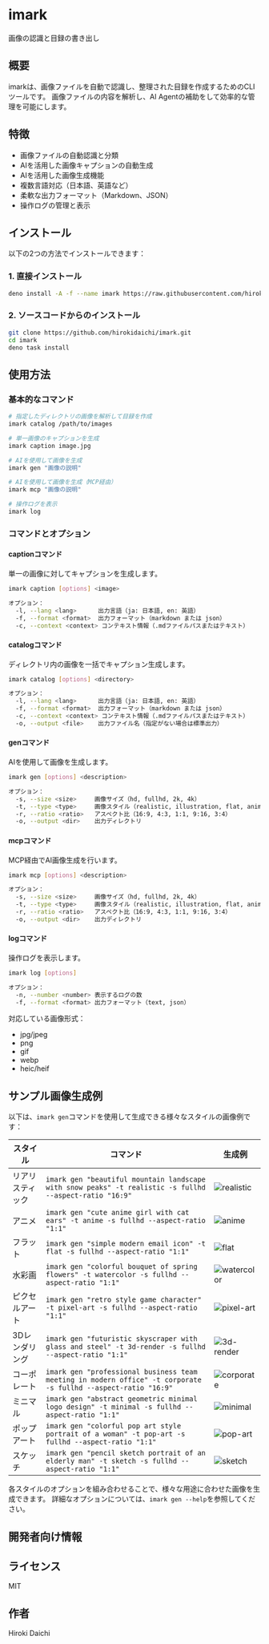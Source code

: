 # imark
画像の認識と目録の書き出し

## 概要

imarkは、画像ファイルを自動で認識し、整理された目録を作成するためのCLIツールです。
画像ファイルの内容を解析し、AI Agentの補助をして効率的な管理を可能にします。

## 特徴

- 画像ファイルの自動認識と分類
- AIを活用した画像キャプションの自動生成
- AIを活用した画像生成機能
- 複数言語対応（日本語、英語など）
- 柔軟な出力フォーマット（Markdown、JSON）
- 操作ログの管理と表示

## インストール

以下の2つの方法でインストールできます：

### 1. 直接インストール

```bash
deno install -A -f --name imark https://raw.githubusercontent.com/hirokidaichi/imark/main/src/main.ts
```

### 2. ソースコードからのインストール

```bash
git clone https://github.com/hirokidaichi/imark.git
cd imark
deno task install
```

## 使用方法

### 基本的なコマンド

```bash
# 指定したディレクトリの画像を解析して目録を作成
imark catalog /path/to/images

# 単一画像のキャプションを生成
imark caption image.jpg

# AIを使用して画像を生成
imark gen "画像の説明"

# AIを使用して画像を生成（MCP経由）
imark mcp "画像の説明"

# 操作ログを表示
imark log
```

### コマンドとオプション

#### captionコマンド

単一の画像に対してキャプションを生成します。

```bash
imark caption [options] <image>

オプション：
  -l, --lang <lang>      出力言語（ja: 日本語, en: 英語）
  -f, --format <format>  出力フォーマット（markdown または json）
  -c, --context <context> コンテキスト情報（.mdファイルパスまたはテキスト）
```

#### catalogコマンド

ディレクトリ内の画像を一括でキャプション生成します。

```bash
imark catalog [options] <directory>

オプション：
  -l, --lang <lang>      出力言語（ja: 日本語, en: 英語）
  -f, --format <format>  出力フォーマット（markdown または json）
  -c, --context <context> コンテキスト情報（.mdファイルパスまたはテキスト）
  -o, --output <file>    出力ファイル名（指定がない場合は標準出力）
```

#### genコマンド

AIを使用して画像を生成します。

```bash
imark gen [options] <description>

オプション：
  -s, --size <size>     画像サイズ（hd, fullhd, 2k, 4k）
  -t, --type <type>     画像スタイル（realistic, illustration, flat, anime, watercolor, oil-painting, pixel-art, sketch, 3d-render, corporate, minimal, pop-art）
  -r, --ratio <ratio>   アスペクト比（16:9, 4:3, 1:1, 9:16, 3:4）
  -o, --output <dir>    出力ディレクトリ
```

#### mcpコマンド

MCP経由でAI画像生成を行います。

```bash
imark mcp [options] <description>

オプション：
  -s, --size <size>     画像サイズ（hd, fullhd, 2k, 4k）
  -t, --type <type>     画像スタイル（realistic, illustration, flat, anime, watercolor, oil-painting, pixel-art, sketch, 3d-render, corporate, minimal, pop-art）
  -r, --ratio <ratio>   アスペクト比（16:9, 4:3, 1:1, 9:16, 3:4）
  -o, --output <dir>    出力ディレクトリ
```

#### logコマンド

操作ログを表示します。

```bash
imark log [options]

オプション：
  -n, --number <number> 表示するログの数
  -f, --format <format> 出力フォーマット（text, json）
```

対応している画像形式：
- jpg/jpeg
- png
- gif
- webp
- heic/heif

## サンプル画像生成例

以下は、`imark gen`コマンドを使用して生成できる様々なスタイルの画像例です：

| スタイル | コマンド | 生成例 |
|---------|---------|--------|
| リアリスティック | `imark gen "beautiful mountain landscape with snow peaks" -t realistic -s fullhd --aspect-ratio "16:9"` | ![realistic](samples/beautiful-mountain-landscape-snow-peaks-.webp) |
| アニメ | `imark gen "cute anime girl with cat ears" -t anime -s fullhd --aspect-ratio "1:1"` | ![anime](samples/cute-anime-girl-with-cat-ears.webp) |
| フラット | `imark gen "simple modern email icon" -t flat -s fullhd --aspect-ratio "1:1"` | ![flat](samples/simple-modern-email-icon.webp) |
| 水彩画 | `imark gen "colorful bouquet of spring flowers" -t watercolor -s fullhd --aspect-ratio "1:1"` | ![watercolor](samples/colorful-bouquet-of-spring-flowers.webp) |
| ピクセルアート | `imark gen "retro style game character" -t pixel-art -s fullhd --aspect-ratio "1:1"` | ![pixel-art](samples/retro-style-game-character.webp) |
| 3Dレンダリング | `imark gen "futuristic skyscraper with glass and steel" -t 3d-render -s fullhd --aspect-ratio "1:1"` | ![3d-render](samples/futuristic-skyscraper-glass-steel.webp) |
| コーポレート | `imark gen "professional business team meeting in modern office" -t corporate -s fullhd --aspect-ratio "16:9"` | ![corporate](samples/professional-business-team-meeting-offic.webp) |
| ミニマル | `imark gen "abstract geometric minimal logo design" -t minimal -s fullhd --aspect-ratio "1:1"` | ![minimal](samples/abstract-geometric-minimal-logo-design.webp) |
| ポップアート | `imark gen "colorful pop art style portrait of a woman" -t pop-art -s fullhd --aspect-ratio "1:1"` | ![pop-art](samples/colorful-pop-art-portrait-of-a-woman.webp) |
| スケッチ | `imark gen "pencil sketch portrait of an elderly man" -t sketch -s fullhd --aspect-ratio "1:1"` | ![sketch](samples/pencil-sketch-portrait-of-an-elderly-man.webp) |

各スタイルのオプションを組み合わせることで、様々な用途に合わせた画像を生成できます。
詳細なオプションについては、`imark gen --help`を参照してください。

## 開発者向け情報

## ライセンス

MIT

## 作者

Hiroki Daichi
